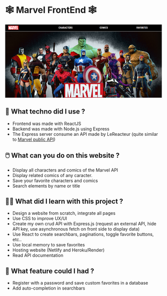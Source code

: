 # 🕸️ Marvel FrontEnd 🕸️

[![homepage of Marvel website](https://github.com/Pops47/marvel-frontend/blob/main/src/assets/images/marvel-readme.png 'Go to Marvel website')](https://marvel-technical-test.netlify.app/)

## 🧰 What techno did I use ?

- Frontend was made with ReactJS
- Backend was made with Node.js using Express
- The Express server consume an API made by LeReacteur (quite similar to [Marvel public API](https://developer.marvel.com/))

## 🖱️ What can you do on this website ?

- Display all characters and comics of the Marvel API
- Display related comics of any caracter.
- Save your favorite characters and comics
- Search elements by name or title

## 👩‍💻 What did I learn with this project ?

- Design a website from scratch, integrate all pages
- Use CSS to improve UX/UI
- Create my own crud API with Express.js (request an external API, hide API key, use asynchronous fetch on front side to display data)
- Use React to create searchbars, paginations, toggle favorite buttons, etc..
- Use local memory to save favorites
- Hosting website (Netlify and Heroku/Render)
- Read API documentation

## 🚀 What feature could I had ?

- Register with a password and save custom favorites in a database
- Add auto-completion in searchbars
